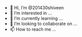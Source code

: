 - 👋 Hi, I’m @201430shiveen
- 👀 I’m interested in ...
- 🌱 I’m currently learning ...
- 💞️ I’m looking to collaborate on ...
- 📫 How to reach me ...

<!---
201430shiveen/201430shiveen is a ✨ special ✨ repository because its `README.md` (this file) appears on your GitHub profile.
You can click the Preview link to take a look at your changes.
--->
